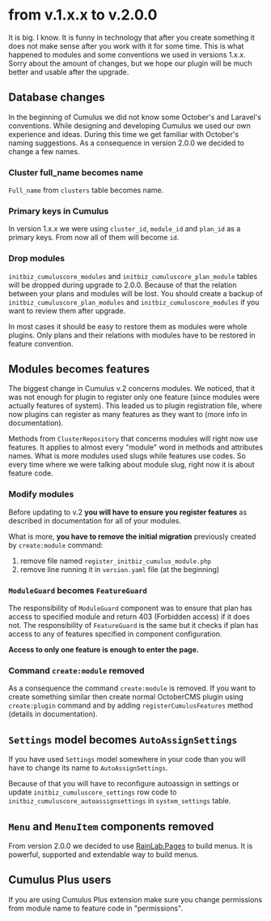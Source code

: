 # from v.1.x.x to v.2.0.0
It is big. I know. It is funny in technology that after you create something it does not make sense after you work with it for some time. This is what happened to modules and some conventions we used in versions 1.x.x. Sorry about the amount of changes, but we hope our plugin will be much better and usable after the upgrade.

## Database changes
In the beginning of Cumulus we did not know some October's and Laravel's conventions. While designing and developing Cumulus we used our own experience and ideas. During this time we get familiar with October's naming suggestions. As a consequence in version 2.0.0 we decided to change a few names.

### Cluster full_name becomes name
`Full_name` from `clusters` table becomes name.

### Primary keys in Cumulus
In version 1.x.x we were using `cluster_id`, `module_id` and `plan_id` as a primary keys. From now all of them will become `id`.

### Drop modules
`initbiz_cumuluscore_modules` and `initbiz_cumuluscore_plan_module` tables will be dropped during upgrade to 2.0.0. Because of that the relation between your plans and modules will be lost. You should create a backup of `initbiz_cumuluscore_plan_modules` and `initbiz_cumuluscore_modules` if you want to review them after upgrade.

In most cases it should be easy to restore them as modules were whole plugins. Only plans and their relations with modules have to be restored in feature convention.

## Modules becomes features
The biggest change in Cumulus v.2 concerns modules. We noticed, that it was not enough for plugin to register only one feature (since modules were actually features of system). This leaded us to plugin registration file, where now plugins can register as many features as they want to (more info in documentation).

Methods from `ClusterRepository` that concerns modules will right now use features. It applies to almost every "module" word in methods and attributes names. What is more modules used slugs while features use codes. So every time where we were talking about module slug, right now it is about feature code.

### Modify modules
Before updating to v.2 **you will have to ensure you register features** as described in documentation for all of your modules.

What is more, **you have to remove the initial migration** previously created by `create:module` command:
1. remove file named `register_initbiz_cumulus_module.php`
1. remove line running it in `version.yaml` file (at the beginning)

### `ModuleGuard` becomes `FeatureGuard`
The responsibility of `ModuleGuard` component was to ensure that plan has access to specified module and return 403 (Forbidden access) if it does not. The responsibility of `FeatureGuard` is the same but it checks if plan has access to any of features specified in component configuration.

**Access to only one feature is enough to enter the page.**

### Command `create:module` removed
As a consequence the command `create:module` is removed. If you want to create something similar then create normal OctoberCMS plugin using `create:plugin` command and by adding `registerCumulusFeatures` method (details in documentation).

## `Settings` model becomes `AutoAssignSettings`
If you have used `Settings` model somewhere in your code than you will have to change its name to `AutoAssignSettings`.

Because of that you will have to reconfigure autoassign in settings or update `initbiz_cumuluscore_settings` row code to `initbiz_cumuluscore_autoassignsettings` in `system_settings` table.

## `Menu` and `MenuItem` components removed
From version 2.0.0 we decided to use [RainLab.Pages](https://octobercms.com/plugin/rainlab-pages) to build menus. It is powerful, supported and extendable way to build menus.

## Cumulus Plus users
If you are using Cumulus Plus extension make sure you change permissions from module name to feature code in "permissions".
